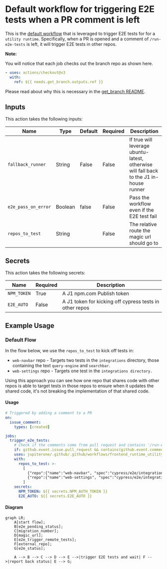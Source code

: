 # Default workflow for triggering E2E tests when a PR comment is left

This is the [default workflow](../../frontend_runtime_utility_manual_e2e_trigger.yml) that is leveraged to trigger E2E tests for for a `utility runtime`. Specifically, when a PR is opened and a comment of `/run-e2e-tests` is left, it will trigger E2E tests in other repos.

**Note:**

You will notice that each job checks out the branch repo as shown here. 

```yaml
- uses: actions/checkout@v3
  with:
    ref: ${{ needs.get_branch.outputs.ref }}
```

Please read about why this is necessary in the [get_branch README](../../../actions/get_branch/README.md).

## Inputs

This action takes the following inputs:

| Name                        | Type    | Default                      | Required  | Description                                                                            |
| --------------------------- | ------- | ---------------------------- | --------- | -------------------------------------------------------------------------------------- |
| `fallback_runner`           | String  | False                        | False      | If true will leverage ubuntu-latest, otherwise will fall back to the J1 in-house runner
| `e2e_pass_on_error`         | Boolean | false                        | False      | Pass the workflow even if the E2E test fail
| `repos_to_test`             | String  |                              | False      | The relative route the magic url should go to
                                                                           
## Secrets

This action takes the following secrets:

| Name                        | Required  | Description                               |
| --------------------------- | --------- | ----------------------------------------- |
| `NPM_TOKEN`                 | True      | A J1 npm.com Publish token
| `E2E_AUTO`                  | False     | A J1 token for kicking off cypress tests in other repos

## Example Usage

### Default Flow

In the flow below, we use the `repos_to_test` to kick off tests in:
- `web-navbar` repo - Targets two tests in the `integrations` directory,
those containing the text `query-engine` and `searchbar`. 
- `web-settings` repo - Targets one test in the `integrations directory.`

Using this approach you can see how one repo that shares code with other
repos is able to target tests in those repos to ensure when it updates
the shared code, it's not breaking the implementation of that shared code.

#### Usage

```yaml
# Triggered by adding a comment to a PR
on:
  issue_comment:
    types: [created]

jobs:
  trigger_e2e_tests:
    # Check if the comments come from pull request and contains '/run-e2e-test'
    if: github.event.issue.pull_request && contains(github.event.comment.body, '/run-e2e-tests')
    uses: jupiterone/.github/.github/workflows/frontend_runtime_utility_manual_e2e_trigger.yml@v#
    with:
      repos_to_test: >-
        [
          {"repo":{"name":"web-navbar", "spec":"cypress/e2e/integrations/*(?:query-engine|searchbar)*.feature" }},
          {"repo":{"name":"web-settings", "spec":"cypress/e2e/integrations/web-query-engine.feature" }}
        ]
    secrets:
      NPM_TOKEN: ${{ secrets.NPM_AUTH_TOKEN }}
      E2E_AUTO: ${{ secrets.E2E_AUTO }}
```

#### Diagram

```mermaid
graph LR;
    A[start flow];
    B[e2e_pending_status];
    C[migration_number];
    D[magic_url];
    E[e2e_trigger_remote_tests];
    F[external_repo];
    G[e2e_status];

    A --> B --> C --> D --> E -->|trigger E2E tests and wait| F -->|report back status| E --> G;
```
